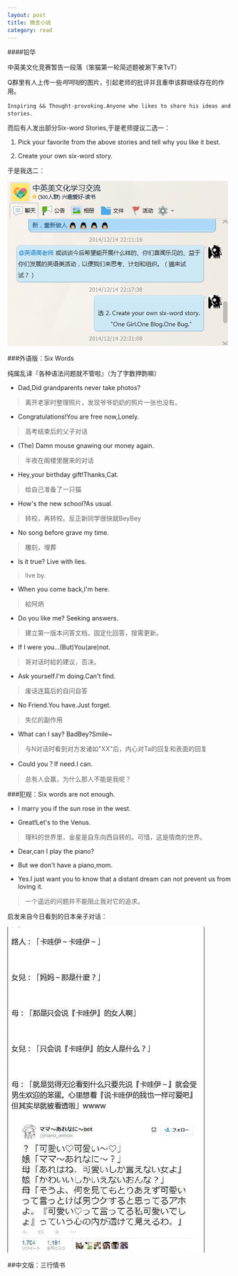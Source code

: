 ```yaml
---
layout: post
title: 微言小说
category: read
---
```


####铅华

中英美文化竞赛暂告一段落（笨猫第一轮简述题被涮下来TvT）

Q群里有人上传一些*呵呵哒*的图片，引起老师的批评并且重申该群继续存在的作用。

`Inspiring && Thought-provoking.Anyone who likes to share his ideas and stories.`

而后有人发出部分Six-word Stories,于是老师提议二选一：

1. Pick your favorite from the above stories and tell why you like it best.

2. Create your own six-word story.

于是我选二：

<img class="cover" src="/images/2014/12/read/2014-1215162026.jpg" />

###外语版：Six Words

纯属乱译『各种语法问题就不管啦』（为了字数押韵嘛）

- Dad,Did grandparents never take photos?

> 离开老家时整理照片，发现爷爷奶奶的照片一张也没有。

-  Congratulations!You are free now,Lonely.

> 高考结束后的父子对话

- (The) Damn mouse gnawing our money again.

> 半夜在阁楼里醒来的对话

- Hey,your birthday gift!Thanks,Cat.

> 给自己准备了一只猫

- How's the new school?As usual.

> 转校，再转校。反正新同学很快就BeyBey

- No song before grave my time.

> 雕刻，埋葬

- Is it true? Live with lies.

> live by.

- When you come back,I'm here.

> 給阿炳

- Do you like me? Seeking answers.

> 建立第一版本问答文档，固定化回答，按需更新。

- If I were you...(But)You(are)not.

> 哥对话时給的建议，否决。

- Ask yourself.I'm doing.Can't find.

> 废话连篇后的自问自答

- No Friend.You have.Just forget.

> 失忆的副作用

- What can I say? BadBey?Smile~

> 与N对话时看到对方发诸如"XX"后，内心对Ta的回复和表面的回复

- Could you？If need.I can.

> 总有人会赢，为什么那人不能是我呢？

###犯规：Six words are not enough.

- I marry you if the sun rose in the west.

- Great!Let's to the Venus.

> 理科的世界里，金星是自东向西自转的。可惜，这是情商的世界。

- Dear,can I play the piano?

- But we don't have a piano,mom.

- Yes.I just want you to know that a distant dream can not prevent us from loving it.

> 一个遥远的问题并不能阻止我对它的追求。

启发来自今日看到的日本亲子对话：

<img class="cover" src="/images/2014/12/read/four-love-letter.jpg" />

##中文版：三行情书





